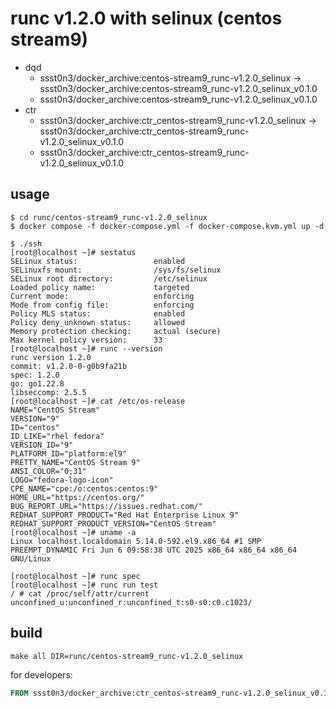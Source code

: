 # runc v1.2.0 with selinux (centos stream9)

* dqd
    * ssst0n3/docker_archive:centos-stream9_runc-v1.2.0_selinux -> ssst0n3/docker_archive:centos-stream9_runc-v1.2.0_selinux_v0.1.0
    * ssst0n3/docker_archive:centos-stream9_runc-v1.2.0_selinux_v0.1.0
* ctr
    * ssst0n3/docker_archive:ctr_centos-stream9_runc-v1.2.0_selinux -> ssst0n3/docker_archive:ctr_centos-stream9_runc-v1.2.0_selinux_v0.1.0
    * ssst0n3/docker_archive:ctr_centos-stream9_runc-v1.2.0_selinux_v0.1.0

## usage

```shell
$ cd runc/centos-stream9_runc-v1.2.0_selinux
$ docker compose -f docker-compose.yml -f docker-compose.kvm.yml up -d
```

```shell
$ ./ssh
[root@localhost ~]# sestatus 
SELinux status:                 enabled
SELinuxfs mount:                /sys/fs/selinux
SELinux root directory:         /etc/selinux
Loaded policy name:             targeted
Current mode:                   enforcing
Mode from config file:          enforcing
Policy MLS status:              enabled
Policy deny_unknown status:     allowed
Memory protection checking:     actual (secure)
Max kernel policy version:      33
[root@localhost ~]# runc --version
runc version 1.2.0
commit: v1.2.0-0-g0b9fa21b
spec: 1.2.0
go: go1.22.8
libseccomp: 2.5.5
[root@localhost ~]# cat /etc/os-release 
NAME="CentOS Stream"
VERSION="9"
ID="centos"
ID_LIKE="rhel fedora"
VERSION_ID="9"
PLATFORM_ID="platform:el9"
PRETTY_NAME="CentOS Stream 9"
ANSI_COLOR="0;31"
LOGO="fedora-logo-icon"
CPE_NAME="cpe:/o:centos:centos:9"
HOME_URL="https://centos.org/"
BUG_REPORT_URL="https://issues.redhat.com/"
REDHAT_SUPPORT_PRODUCT="Red Hat Enterprise Linux 9"
REDHAT_SUPPORT_PRODUCT_VERSION="CentOS Stream"
[root@localhost ~]# uname -a
Linux localhost.localdomain 5.14.0-592.el9.x86_64 #1 SMP PREEMPT_DYNAMIC Fri Jun 6 09:58:38 UTC 2025 x86_64 x86_64 x86_64 GNU/Linux
```

```shell
[root@localhost ~]# runc spec
[root@localhost ~]# runc run test
/ # cat /proc/self/attr/current 
unconfined_u:unconfined_r:unconfined_t:s0-s0:c0.c1023/ 
```

## build

```shell
make all DIR=runc/centos-stream9_runc-v1.2.0_selinux
```

for developers:

```dockerfile
FROM ssst0n3/docker_archive:ctr_centos-stream9_runc-v1.2.0_selinux_v0.1.0
```
